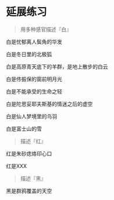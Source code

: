 # 延展练习
> 用多种感官描述『白』

白是忧郁离人鬓角的华发

白是冬日里的北极狐

白是高原青天底下的羊群，是地上散步的白云

白是佟振保的窗前明月光

白是不能承受的生命之轻

白是陀思妥耶夫斯基的情迷之后的虚空

白是仙人梦境里的鸟羽

白是富士山的雪

> 描述『红』

红是朱砂痣烙印心口

红是XXX

> 描述『黑』

黑是群鸦覆盖的天空
